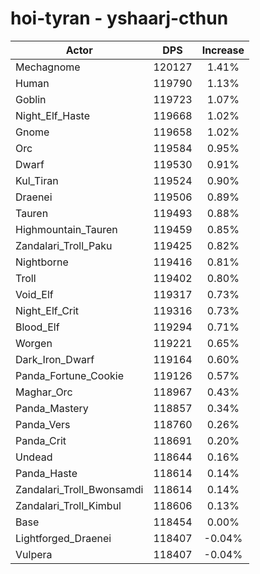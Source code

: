 # hoi-tyran - yshaarj-cthun
| Actor | DPS | Increase |
|---|:---:|:---:|
|Mechagnome|120127|1.41%|
|Human|119790|1.13%|
|Goblin|119723|1.07%|
|Night_Elf_Haste|119668|1.02%|
|Gnome|119658|1.02%|
|Orc|119584|0.95%|
|Dwarf|119530|0.91%|
|Kul_Tiran|119524|0.90%|
|Draenei|119506|0.89%|
|Tauren|119493|0.88%|
|Highmountain_Tauren|119459|0.85%|
|Zandalari_Troll_Paku|119425|0.82%|
|Nightborne|119416|0.81%|
|Troll|119402|0.80%|
|Void_Elf|119317|0.73%|
|Night_Elf_Crit|119316|0.73%|
|Blood_Elf|119294|0.71%|
|Worgen|119221|0.65%|
|Dark_Iron_Dwarf|119164|0.60%|
|Panda_Fortune_Cookie|119126|0.57%|
|Maghar_Orc|118967|0.43%|
|Panda_Mastery|118857|0.34%|
|Panda_Vers|118760|0.26%|
|Panda_Crit|118691|0.20%|
|Undead|118644|0.16%|
|Panda_Haste|118614|0.14%|
|Zandalari_Troll_Bwonsamdi|118614|0.14%|
|Zandalari_Troll_Kimbul|118606|0.13%|
|Base|118454|0.00%|
|Lightforged_Draenei|118407|-0.04%|
|Vulpera|118407|-0.04%|
